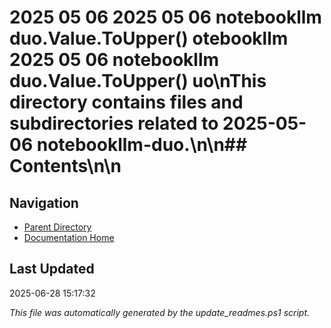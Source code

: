 ﻿# 2025 05 06  2025 05 06 notebookllm duo.Value.ToUpper() otebookllm  2025 05 06 notebookllm duo.Value.ToUpper() uo\nThis directory contains files and subdirectories related to 2025-05-06 notebookllm-duo.\n\n## Contents\n<!-- toc -->\n
## Navigation

- [Parent Directory](../)
- [Documentation Home](../../)

## Last Updated

2025-06-28 15:17:32

*This file was automatically generated by the update_readmes.ps1 script.*